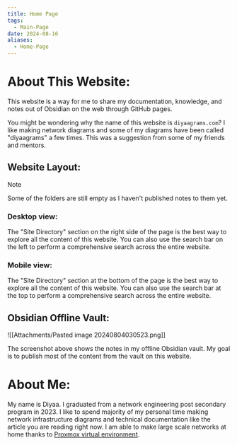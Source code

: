 ```yaml
---
title: Home Page
tags:
  - Main-Page
date: 2024-08-16
aliases:
  - Home-Page
---
```

# About This Website:

This website is a way for me to share my documentation, knowledge, and notes out of Obsidian on the web through GitHub pages.

You might be wondering why the name of this website is `diyaagrams.com`? I like making network diagrams and some of my diagrams have been called "diyaagrams" a few times. This was a suggestion from some of my friends and mentors.

## Website Layout:

> [!Note]
> Some of the folders are still empty as I haven't published notes to them yet.

### Desktop view:

The "Site Directory" section on the right side of the page is the best way to explore all the content of this website. You can also use the search bar on the left to perform a comprehensive search across the entire website.

### Mobile view:

The "Site Directory" section at the bottom of the page is the best way to explore all the content of this website. You can also use the search bar at the top to perform a comprehensive search across the entire website.


## Obsidian Offline Vault:


![[Attachments/Pasted image 20240804030523.png]]

The screenshot above shows the notes in my offline Obsidian vault. My goal is to publish most of the content from the vault on this website.


# About Me:

My name is Diyaa. I graduated from a network engineering post secondary program in 2023. I like to spend majority of my personal time making network infrastructure diagrams and technical documentation like the article you are reading right now. I am able to make large scale networks at home thanks to [Proxmox virtual environment](https://www.proxmox.com/en/proxmox-virtual-environment/overview).



